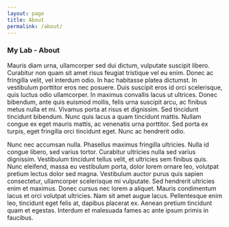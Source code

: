 ```yaml
---
layout: page
title: About
permalink: /about/
---
```


### My Lab - About
Mauris diam urna, ullamcorper sed dui dictum, vulputate suscipit libero. Curabitur non quam sit amet risus feugiat tristique vel eu enim. Donec ac fringilla velit, vel interdum odio. In hac habitasse platea dictumst. In vestibulum porttitor eros nec posuere. Duis suscipit eros id orci scelerisque, quis luctus odio ullamcorper. In maximus convallis lacus ut ultrices. Donec bibendum, ante quis euismod mollis, felis urna suscipit arcu, ac finibus metus nulla et mi. Vivamus porta at risus et dignissim. Sed tincidunt tincidunt bibendum. Nunc quis lacus a quam tincidunt mattis. Nullam congue ex eget mauris mattis, ac venenatis urna porttitor. Sed porta ex turpis, eget fringilla orci tincidunt eget. Nunc ac hendrerit odio.

Nunc nec accumsan nulla. Phasellus maximus fringilla ultricies. Nulla id congue libero, sed varius tortor. Curabitur ultricies nulla sed varius dignissim. Vestibulum tincidunt tellus velit, et ultricies sem finibus quis. Nunc eleifend, massa eu vestibulum porta, dolor lorem ornare leo, volutpat pretium lectus dolor sed magna. Vestibulum auctor purus quis sapien consectetur, ullamcorper scelerisque mi vulputate. Sed hendrerit ultricies enim et maximus. Donec cursus nec lorem a aliquet. Mauris condimentum lacus et orci volutpat ultricies. Nam sit amet augue lacus. Pellentesque enim leo, tincidunt eget felis at, dapibus placerat ex. Aenean pretium tincidunt quam et egestas. Interdum et malesuada fames ac ante ipsum primis in faucibus.